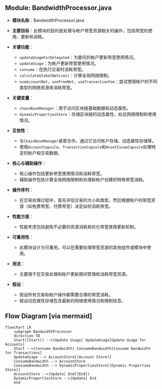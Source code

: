 ## Module: BandwidthProcessor.java
- **模块名称**：BandwidthProcessor.java

- **主要目标**：此模块的目的是处理与帐户带宽资源相关的操作，包括带宽的使用、更新和消耗。

- **关键功能**：
  - `updateUsageForDelegated`：为委托的帐户更新带宽使用情况。
  - `updateUsage`：为帐户更新带宽使用情况。
  - `consume`：在执行交易时消耗带宽。
  - `calculateGlobalNetLimit`：计算全局网络限制。
  - `useAccountNet`、`useFreeNet`、`useTransactionFee`：尝试使用帐户的不同类型的网络资源来消耗带宽。

- **关键变量**：
  - `chainBaseManager`：用于访问区块链基础数据和动态属性。
  - `dynamicPropertiesStore`：存储区块链的动态属性，如总网络限制和使用情况。

- **互依性**：
  - 与`ChainBaseManager`紧密合作，通过它访问账户存储、动态属性存储等。
  - 使用`AccountCapsule`、`TransactionCapsule`和`AssetIssueCapsule`处理特定的帐户和交易数据。

- **核心与辅助操作**：
  - 核心操作包括更新带宽使用情况和消耗带宽。
  - 辅助操作包括计算全局网络限制和处理新帐户创建的特殊带宽消耗。

- **操作序列**：
  - 在交易处理过程中，首先评估交易的大小和类型，然后根据帐户的带宽资源（如免费带宽、付费带宽）决定如何消耗带宽。

- **性能方面**：
  - 性能考虑包括避免不必要的资源消耗和优化带宽使用更新机制。

- **可重用性**：
  - 此模块设计为可重用，可以在需要处理带宽资源的其他组件或模块中使用。

- **用法**：
  - 主要用于在交易处理和帐户更新期间管理和消耗带宽资源。

- **假设**：
  - 假设所有交易和帐户操作都需要合理的带宽消耗。
  - 假设动态属性存储包含最新的网络使用情况和限制信息。
## Flow Diagram [via mermaid]
```mermaid
flowchart LR
    subgraph BandwidthProcessor
    direction TB
    Start([Start]) -->|Update Usage| UpdateUsage[Update Usage for Accounts]
    Start -->|Consume Bandwidth| ConsumeBandwidth[Consume Bandwidth for Transactions]
    UpdateUsage --> AccountStore[(Account Store)]
    ConsumeBandwidth --> AccountStore
    ConsumeBandwidth --> DynamicPropertiesStore[(Dynamic Properties Store)]
    AccountStore -->|Update| End([End])
    DynamicPropertiesStore -->|Update| End
    end
```
